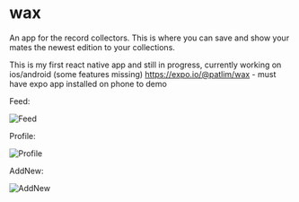 # wax
An app for the record collectors.
This is where you can save and show your mates the newest edition to your collections.

This is my first react native app and still in progress, currently working on ios/android (some features missing)
https://expo.io/@patlim/wax - must have expo app installed on phone to demo

Feed:

![Feed](https://github.com/patlim/wax/blob/master/app/assets/feed.png)

Profile:

![Profile](https://github.com/patlim/wax/blob/master/app/assets/profile.png)

AddNew:

![AddNew](https://github.com/patlim/wax/blob/master/app/assets/addNew.png)
